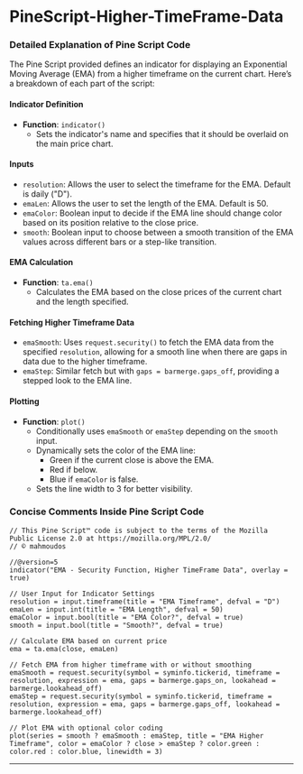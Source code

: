 # PineScript-Higher-TimeFrame-Data

### Detailed Explanation of Pine Script Code

The Pine Script provided defines an indicator for displaying an Exponential Moving Average (EMA) from a higher timeframe on the current chart. Here’s a breakdown of each part of the script:

#### Indicator Definition
- **Function**: `indicator()`
  - Sets the indicator's name and specifies that it should be overlaid on the main price chart.

#### Inputs
- `resolution`: Allows the user to select the timeframe for the EMA. Default is daily ("D").
- `emaLen`: Allows the user to set the length of the EMA. Default is 50.
- `emaColor`: Boolean input to decide if the EMA line should change color based on its position relative to the close price.
- `smooth`: Boolean input to choose between a smooth transition of the EMA values across different bars or a step-like transition.

#### EMA Calculation
- **Function**: `ta.ema()`
  - Calculates the EMA based on the close prices of the current chart and the length specified.

#### Fetching Higher Timeframe Data
- `emaSmooth`: Uses `request.security()` to fetch the EMA data from the specified `resolution`, allowing for a smooth line when there are gaps in data due to the higher timeframe.
- `emaStep`: Similar fetch but with `gaps = barmerge.gaps_off`, providing a stepped look to the EMA line.

#### Plotting
- **Function**: `plot()`
  - Conditionally uses `emaSmooth` or `emaStep` depending on the `smooth` input.
  - Dynamically sets the color of the EMA line:
    - Green if the current close is above the EMA.
    - Red if below.
    - Blue if `emaColor` is false.
  - Sets the line width to 3 for better visibility.

### Concise Comments Inside Pine Script Code

```pinescript
// This Pine Script™ code is subject to the terms of the Mozilla Public License 2.0 at https://mozilla.org/MPL/2.0/
// © mahmoudos

//@version=5
indicator("EMA - Security Function, Higher TimeFrame Data", overlay = true)

// User Input for Indicator Settings
resolution = input.timeframe(title = "EMA Timeframe", defval = "D")
emaLen = input.int(title = "EMA Length", defval = 50)
emaColor = input.bool(title = "EMA Color?", defval = true)
smooth = input.bool(title = "Smooth?", defval = true)

// Calculate EMA based on current price
ema = ta.ema(close, emaLen)

// Fetch EMA from higher timeframe with or without smoothing
emaSmooth = request.security(symbol = syminfo.tickerid, timeframe = resolution, expression = ema, gaps = barmerge.gaps_on, lookahead = barmerge.lookahead_off)
emaStep = request.security(symbol = syminfo.tickerid, timeframe = resolution, expression = ema, gaps = barmerge.gaps_off, lookahead = barmerge.lookahead_off)

// Plot EMA with optional color coding
plot(series = smooth ? emaSmooth : emaStep, title = "EMA Higher Timeframe", color = emaColor ? close > emaStep ? color.green : color.red : color.blue, linewidth = 3)
```

---
